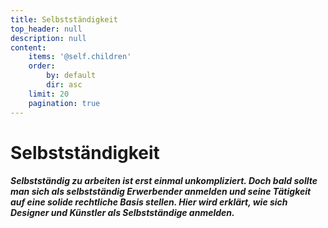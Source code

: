 ```yaml
---
title: Selbstständigkeit
top_header: null
description: null
content:
    items: '@self.children'
    order:
        by: default
        dir: asc
    limit: 20
    pagination: true
---
```


# Selbstständigkeit

##### Selbstständig zu arbeiten ist erst einmal unkompliziert. Doch bald sollte man sich als selbstständig Erwerbender anmelden und seine Tätigkeit auf eine solide rechtliche Basis stellen. Hier wird erklärt, wie sich Designer und Künstler als Selbstständige anmelden.

<br />
